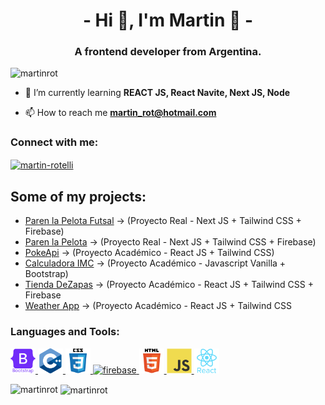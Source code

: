 
<!---
MartinRot/MartinRot is a ✨ special ✨ repository because its `README.md` (this file) appears on your GitHub profile.
You can click the Preview link to take a look at your changes.
--->


<h1 align="center"> - Hi 👋, I'm Martin 🚀 - </h1>
<h3 align="center">A frontend developer from Argentina.</h3>

<p align="left"> <img src="https://komarev.com/ghpvc/?username=martinrot&label=Profile%20views&color=0e75b6&style=flat" alt="martinrot" /> </p>

- 🌱 I’m currently learning **REACT JS, React Navite, Next JS, Node**

- 📫 How to reach me **martin_rot@hotmail.com**

<h3 align="left">Connect with me:</h3>
<p align="left">
<a href="https://linkedin.com/in/martin-rotelli" target="blank"><img align="center" src="https://raw.githubusercontent.com/rahuldkjain/github-profile-readme-generator/master/src/images/icons/Social/linked-in-alt.svg" alt="martin-rotelli" height="30" width="40" /></a>
</p>


 <h2>Some of my projects:</h2>
    <ul>
        <li><a href="http://www.parenlapelotafutsal.com.ar" target="_blank">Paren la Pelota Futsal</a> -> (Proyecto Real - Next JS + Tailwind CSS + Firebase)</li>
        <li><a href="http://www.parenlapelota.com.ar" target="_blank">Paren la Pelota</a> -> (Proyecto Real - Next JS + Tailwind CSS + Firebase)</li>
        <li><a href="https://gregarious-medovik-37f771.netlify.app/" target="_blank">PokeApi</a> -> (Proyecto Académico - React JS + Tailwind CSS)</li>
        <li><a href="https://martinrot.github.io/Javascript-CoderHouse/" target="_blank">Calculadora IMC</a> -> (Proyecto Académico - Javascript Vanilla + Bootstrap)</li>
        <li><a href="https://trusting-shockley-92f2ca.netlify.app/" target="_blank">Tienda DeZapas</a> -> (Proyecto Académico - React JS + Tailwind CSS + Firebase</li>
        <li><a href="https://taupe-salmiakki-7827bb.netlify.app/" target="_blank">Weather App</a> -> (Proyecto Académico - React JS + Tailwind CSS</li>
    </ul>

<h3 align="left">Languages and Tools:</h3>
<p align="left"> <a href="https://getbootstrap.com" target="_blank" rel="noreferrer"> <img src="https://raw.githubusercontent.com/devicons/devicon/master/icons/bootstrap/bootstrap-plain-wordmark.svg" alt="bootstrap" width="40" height="40"/> </a> <a href="https://www.w3schools.com/cpp/" target="_blank" rel="noreferrer"> <img src="https://raw.githubusercontent.com/devicons/devicon/master/icons/cplusplus/cplusplus-original.svg" alt="cplusplus" width="40" height="40"/> </a> <a href="https://www.w3schools.com/css/" target="_blank" rel="noreferrer"> <img src="https://raw.githubusercontent.com/devicons/devicon/master/icons/css3/css3-original-wordmark.svg" alt="css3" width="40" height="40"/> </a> <a href="https://firebase.google.com/" target="_blank" rel="noreferrer"> <img src="https://www.vectorlogo.zone/logos/firebase/firebase-icon.svg" alt="firebase" width="40" height="40"/> </a> <a href="https://www.w3.org/html/" target="_blank" rel="noreferrer"> <img src="https://raw.githubusercontent.com/devicons/devicon/master/icons/html5/html5-original-wordmark.svg" alt="html5" width="40" height="40"/> </a> <a href="https://developer.mozilla.org/en-US/docs/Web/JavaScript" target="_blank" rel="noreferrer"> <img src="https://raw.githubusercontent.com/devicons/devicon/master/icons/javascript/javascript-original.svg" alt="javascript" width="40" height="40"/> </a> <a href="https://reactjs.org/" target="_blank" rel="noreferrer"> <img src="https://raw.githubusercontent.com/devicons/devicon/master/icons/react/react-original-wordmark.svg" alt="react" width="40" height="40"/> </a> </p>

<p><img align="left" src="https://github-readme-stats.vercel.app/api/top-langs?username=martinrot&show_icons=true&locale=en&layout=compact" alt="martinrot" /></p>

<p>&nbsp;<img align="center" src="https://github-readme-stats.vercel.app/api?username=martinrot&show_icons=true&locale=en" alt="martinrot" /></p>
    

